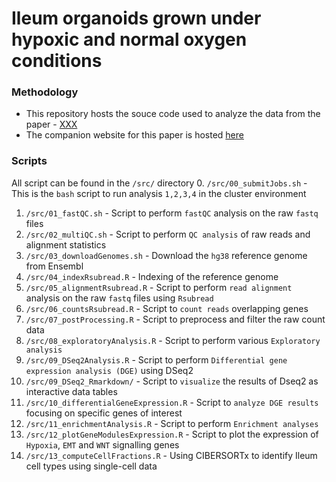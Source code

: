 # Ileum organoids grown under hypoxic and normal oxygen conditions

### Methodology
- This repository hosts the souce code used to analyze the data from the paper - [XXX]()
- The companion website for this paper is hosted [here](https://ashwini-kr-sharma.github.io/Boulant-Hypoxia/)

### Scripts

All script can be found in the `/src/` directory
0. `/src/00_submitJobs.sh` - This is the `bash` script to run analysis `1,2,3,4` in the cluster environment
1. `/src/01_fastQC.sh` - Script to perform `fastQC` analysis on the raw `fastq` files
2. `/src/02_multiQC.sh` - Script to perform `QC analysis` of raw reads and alignment statistics
3. `/src/03_downloadGenomes.sh` - Download the `hg38` reference genome from Ensembl
4. `/src/04_indexRsubread.R` - Indexing of the reference genome
5. `/src/05_alignmentRsubread.R` - Script to perform `read alignment` analysis on the raw `fastq` files using `Rsubread`
6. `/src/06_countsRsubread.R` - Script to `count reads` overlapping genes
7. `/src/07_postProcessing.R` - Script to preprocess and filter the raw count data
8. `/src/08_exploratoryAnalysis.R` - Script to perform various `Exploratory analysis`
9. `/src/09_DSeq2Analysis.R` - Script to perform `Differential gene expression analysis (DGE)` using DSeq2
10. `/src/09_DSeq2_Rmarkdown/` - Script to `visualize` the results of Dseq2 as interactive data tables
11. `/src/10_differentialGeneExpression.R` - Script to `analyze DGE results` focusing on specific genes of interest
12. `/src/11_enrichmentAnalysis.R` -  Script to perform `Enrichment analyses`
13. `/src/12_plotGeneModulesExpression.R` - Script to plot the expression of `Hypoxia`, `EMT` and `WNT` signalling genes
14. `/src/13_computeCellFractions.R` - Using CIBERSORTx to identify Ileum cell types using single-cell data
